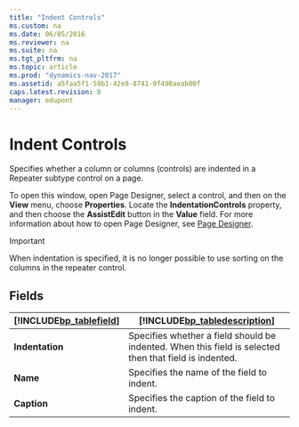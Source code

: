 ```yaml
---
title: "Indent Controls"
ms.custom: na
ms.date: 06/05/2016
ms.reviewer: na
ms.suite: na
ms.tgt_pltfrm: na
ms.topic: article
ms.prod: "dynamics-nav-2017"
ms.assetid: a5faa5f1-59b1-42e9-8741-9f490aeab00f
caps.latest.revision: 8
manager: edupont
---
```

# Indent Controls
Specifies whether a column or columns \(controls\) are indented in a Repeater subtype control on a page.  
  
 To open this window, open Page Designer, select a control, and then on the **View** menu, choose **Properties**. Locate the **IndentationControls** property, and then choose the **AssistEdit** button in the **Value** field. For more information about how to open Page Designer, see [Page Designer](-$-S_21401-Page-Designer-$-.md).  
  
> [!IMPORTANT]  
>  When indentation is specified, it is no longer possible to use sorting on the columns in the repeater control.  
  
## Fields  
  
|[!INCLUDE[bp_tablefield](../includes/bp_tablefield_md.md)]|[!INCLUDE[bp_tabledescription](../includes/bp_tabledescription_md.md)]|  
|---------------------------------|---------------------------------------|  
|**Indentation**|Specifies whether a field should be indented. When this field is selected then that field is indented.|  
|**Name**|Specifies the name of the field to indent.|  
|**Caption**|Specifies the caption of the field to indent.|